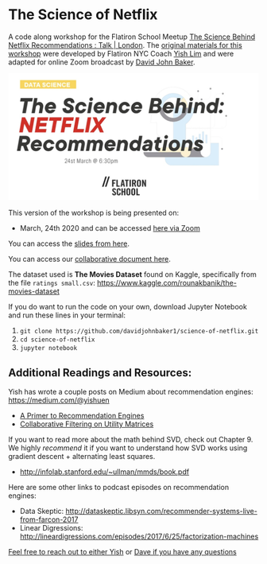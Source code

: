 # The Science of Netflix

A code along workshop for the Flatiron School Meetup [The Science Behind Netflix Recommendations : Talk | London](https://www.eventbrite.com/e/virtual-the-science-behind-netflix-recommendations-talk-london-tickets-96698721479).
The [original materials for this workshop](https://github.com/yishuen/meetup-movie-recommender) were developed by Flatiron NYC Coach [Yish Lim](https://www.linkedin.com/in/yishuen-lim/) and were adapted for online Zoom broadcast by [David John Baker](https://github.com/davidjohnbaker1/science-of-netflix).

![img](img/science_netflix.png)

This version of the workshop is being presented on:

* March, 24th 2020 and can be accessed [here via Zoom](https://wework.zoom.com/j/227461308) 

You can access the [slides from here]().

You can access our [collaborative document here]().

The dataset used is **The Movies Dataset** found on Kaggle, specifically from the file `ratings small.csv`: https://www.kaggle.com/rounakbanik/the-movies-dataset

If you do want to run the code on your own, download Jupyter Notebook and run these lines in your terminal:

 1. `git clone https://github.com/davidjohnbaker1/science-of-netflix.git`
 2. `cd science-of-netflix`
 3. `jupyter notebook`


## Additional Readings and Resources:

Yish has wrote a couple posts on Medium about recommendation engines: https://medium.com/@yishuen
- [A Primer to Recommendation Engines](https://towardsdatascience.com/a-primer-to-recommendation-engines-49bd12ed849f)
- [Collaborative Filtering on Utility Matrices](https://towardsdatascience.com/math-for-data-science-collaborative-filtering-on-utility-matrices-e62fa9badaab)

If you want to read more about the math behind SVD, check out Chapter 9. We highly *recommend* it if you want to understand how SVD works using gradient descent + alternating least squares.
- http://infolab.stanford.edu/~ullman/mmds/book.pdf

Here are some other links to podcast episodes on recommendation engines:
- Data Skeptic: http://dataskeptic.libsyn.com/recommender-systems-live-from-farcon-2017
- Linear Digressions: http://lineardigressions.com/episodes/2017/6/25/factorization-machines

[Feel free to reach out to either Yish](https://www.linkedin.com/in/yishuen-lim/) or [Dave if you have any questions](https://www.linkedin.com/in/david-john-baker-phd/) 


